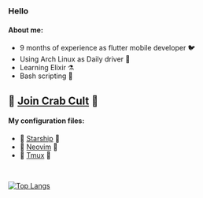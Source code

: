 ### Hello
#### About me:
- 9 months of experience as flutter mobile developer 🐦 
- Using Arch Linux as Daily driver 🐧 
- Learning Elixir ⚗️
- Bash scripting 📜

## 🦀 [Join Crab Cult](https://www.rust-lang.org/learn/get-started) 🦀 

#### My configuration files:
- 📗 [Starship](https://github.com/Talandar99/starship_config) 📗
- 📗 [Neovim](https://github.com/Talandar99/nvim_config) 📗
- 📗 [Tmux](https://github.com/Talandar99/tmux_config) 📗

</br>

[![Top Langs](https://github-readme-stats.vercel.app/api/top-langs/?username=Talandar99&langs_count=6&layout=compact&hide=matlab,cmake,javascript,java,css,python,c%2B%2B,c&theme=tokyonight)](https://github.com/anuraghazra/github-readme-stats)
